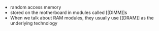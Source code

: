 - random access memory
- stored on the motherboard in modules called [[DIMM]]s
- When we talk about RAM modules, they usually use [[DRAM]] as the underlying technology